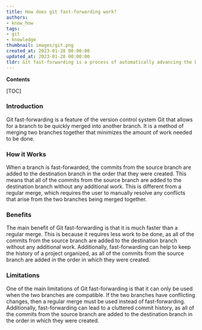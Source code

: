 ```yaml
---
title: How does git fast-forwarding work?
authors:
- know_how
tags:
- git
- knowledge
thumbnail: images/git.png
created_at: 2023-01-28 00:00:00
updated_at: 2023-01-28 00:00:00
tldr: Git fast-forwarding is a process of automatically advancing the branch pointer to the most recent commit when merging or rebasing.
---
```


**Contents**

[TOC]

### Introduction 
Git fast-forwarding is a feature of the version control system Git that allows for a branch to be quickly merged into another branch. It is a method of merging two branches together that minimizes the amount of work needed to be done.

### How it Works
When a branch is fast-forwarded, the commits from the source branch are added to the destination branch in the order that they were created. This means that all of the commits from the source branch are added to the destination branch without any additional work. This is different from a regular merge, which requires the user to manually resolve any conflicts that arise from the two branches being merged together.

### Benefits
The main benefit of Git fast-forwarding is that it is much faster than a regular merge. This is because it requires less work to be done, as all of the commits from the source branch are added to the destination branch without any additional work. Additionally, fast-forwarding can help to keep the history of a project organized, as all of the commits from the source branch are added in the order in which they were created.

### Limitations
One of the main limitations of Git fast-forwarding is that it can only be used when the two branches are compatible. If the two branches have conflicting changes, then a regular merge must be used instead of fast-forwarding. Additionally, fast-forwarding can lead to a cluttered commit history, as all of the commits from the source branch are added to the destination branch in the order in which they were created.
